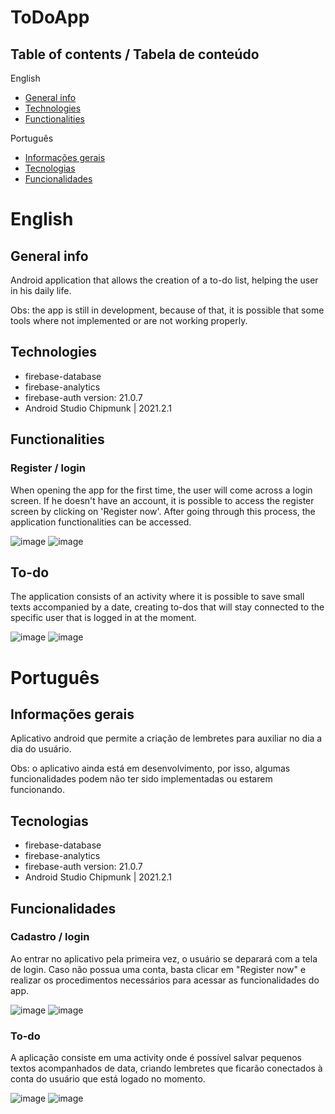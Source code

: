 # ToDoApp

## Table of contents / Tabela de conteúdo

English
* [General info](#general-info)
* [Technologies](#technologies)
* [Functionalities](#functionalities)

Português
* [Informações gerais](#informações-gerais)
* [Tecnologias](#tecnologias)
* [Funcionalidades](#funcionalidades)


# English

## General info

Android application that allows the creation of a to-do list, helping the user in his daily life.

Obs: the app is still in development, because of that, it is possible that some tools where not implemented or are not working properly.

## Technologies

- firebase-database
- firebase-analytics
- firebase-auth version: 21.0.7
- Android Studio Chipmunk | 2021.2.1
  
## Functionalities

### Register / login

When opening the app for the first time, the user will come across a login screen. If he doesn't have an account, it is possible to access 
the register screen by clicking on 'Register now'. After going through this process, the application functionalities can be accessed.


![image](https://user-images.githubusercontent.com/56042071/183947611-13de8b19-6184-47e2-9620-c8ba8e580519.png)
![image](https://user-images.githubusercontent.com/56042071/183948277-248f3a0e-4790-45af-9286-9441d181eab0.png)

## To-do

The application consists of an activity where it is possible to save small texts accompanied by a date, creating to-dos that will stay
connected to the specific user that is logged in at the moment.

![image](https://user-images.githubusercontent.com/56042071/183957161-ffda7b59-d9f3-4bc7-8e62-894c20e07c78.png)
![image](https://user-images.githubusercontent.com/56042071/183956834-bc3adf87-6a4b-4cfd-89c3-761e93f5ce6d.png)



# Português

## Informações gerais

Aplicativo android que permite a criação de lembretes para auxiliar no dia a dia do usuário.

Obs: o aplicativo ainda está em desenvolvimento, por isso, algumas funcionalidades podem não ter sido implementadas ou estarem funcionando.

## Tecnologias

- firebase-database
- firebase-analytics
- firebase-auth version: 21.0.7
- Android Studio Chipmunk | 2021.2.1

## Funcionalidades

### Cadastro / login

Ao entrar no aplicativo pela primeira vez, o usuário se deparará com a tela de login. Caso não possua uma conta, basta clicar em "Register now"
e realizar os procedimentos necessários para acessar as funcionalidades do app.

![image](https://user-images.githubusercontent.com/56042071/183947611-13de8b19-6184-47e2-9620-c8ba8e580519.png)
![image](https://user-images.githubusercontent.com/56042071/183948277-248f3a0e-4790-45af-9286-9441d181eab0.png)

### To-do

A aplicação consiste em uma activity onde é possível salvar pequenos textos acompanhados de data, criando lembretes que ficarão conectados à conta
do usuário que está logado no momento.

![image](https://user-images.githubusercontent.com/56042071/183957161-ffda7b59-d9f3-4bc7-8e62-894c20e07c78.png)
![image](https://user-images.githubusercontent.com/56042071/183956834-bc3adf87-6a4b-4cfd-89c3-761e93f5ce6d.png)
